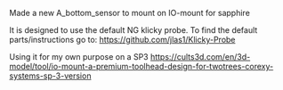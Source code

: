 Made a new A_bottom_sensor to mount on IO-mount for sapphire 

It is designed to use the default NG klicky probe. 
To find the default parts/instructions go to: https://github.com/jlas1/Klicky-Probe

Using it for my own purpose on a SP3
https://cults3d.com/en/3d-model/tool/io-mount-a-premium-toolhead-design-for-twotrees-corexy-systems-sp-3-version
